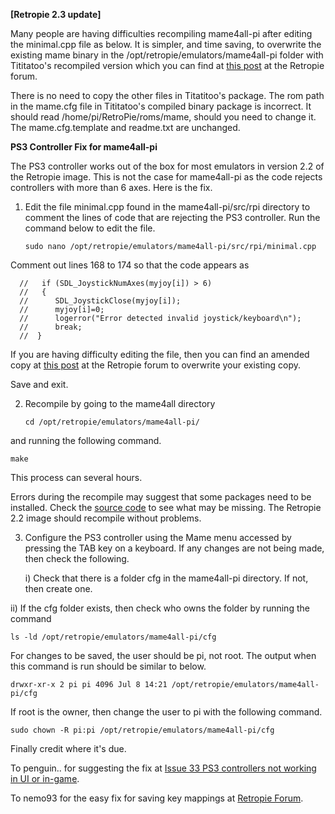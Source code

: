 **[Retropie 2.3 update]**

Many people are having  difficulties recompiling mame4all-pi after editing the minimal.cpp file as below. It is simpler, and time saving, to overwrite the existing mame binary in the /opt/retropie/emulators/mame4all-pi folder with Tititatoo's recompiled version which you can find at [this post](http://blog.petrockblock.com/forums/topic/mame4all-pi-with-ps3-controller/#post-81756) at the Retropie forum.

There is no need to copy the other files in Titatitoo's package. The rom path in the mame.cfg file in Tititatoo's compiled binary package is incorrect. It should read /home/pi/RetroPie/roms/mame, should you need to change it. The mame.cfg.template and readme.txt are unchanged.

**PS3 Controller Fix for mame4all-pi**

The PS3 controller works out of the box for most emulators in version 2.2 of the Retropie image. This is not the case for mame4all-pi as the code rejects controllers with more than 6 axes. Here is the fix.


1. Edit the file minimal.cpp found in the mame4all-pi/src/rpi directory to comment the lines of code that are rejecting the PS3 controller. Run the command below to edit the file.

    `sudo nano /opt/retropie/emulators/mame4all-pi/src/rpi/minimal.cpp`

  Comment out lines 168 to 174 so that the code appears as 

      //   if (SDL_JoystickNumAxes(myjoy[i]) > 6)
      //   {
      //      SDL_JoystickClose(myjoy[i]);
      //      myjoy[i]=0;
      //      logerror("Error detected invalid joystick/keyboard\n");
      //      break;
      //  } 

  If you are having difficulty editing the file, then you can find an amended copy at [this post](http://blog.petrockblock.com/forums/topic/setting-up-a-ps3-controller-for-mame4all-pi-wiki-page/) at the Retropie forum to overwrite your existing copy.

  Save and exit.

2. Recompile by going to the mame4all directory

      `cd /opt/retropie/emulators/mame4all-pi/ ` 
      
  and running the following command.

  `make`

  This process can several hours.

  Errors during the recompile may suggest that some packages need to be installed. Check the [source code](http://code.google.com/p/mame4all-pi/) to see what may be missing. The Retropie 2.2 image should recompile without problems.

3. Configure the PS3 controller using the Mame menu accessed by pressing the TAB key on a keyboard. If any changes are not being made, then check the following.

   i) Check that there is a folder cfg in the mame4all-pi directory. If not, then create one.

  ii) If the cfg folder exists, then check who owns the folder by running the command

  `ls -ld /opt/retropie/emulators/mame4all-pi/cfg`

  For changes to be saved, the user should be pi, not root. The output when this command is run should be similar to below.

  `drwxr-xr-x 2 pi pi 4096 Jul 8 14:21 /opt/retropie/emulators/mame4all-pi/cfg`

  If root is the owner, then change the user to pi with the following command.

  `sudo chown -R pi:pi /opt/retropie/emulators/mame4all-pi/cfg`


Finally credit where it's due.

To penguin.. for suggesting the fix at [Issue 33 PS3 controllers not working in UI or in-game](https://code.google.com/p/mame4all-pi/issues/detail?id=33).

To nemo93 for the easy fix for saving key mappings at [Retropie Forum](http://blog.petrockblock.com/forums/topic/no-writing-permission-for-retroarch-cfg/#post-12219).